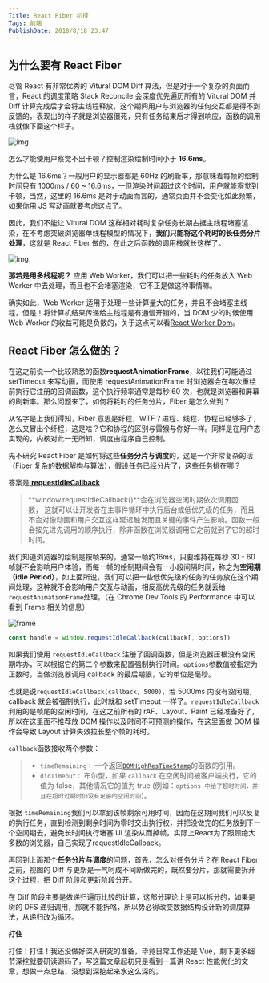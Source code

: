 ```yaml
---
Title: React Fiber 初探
Tags: 前端
PublishDate: 2018/8/18 23:47
---
```


## 为什么要有 React Fiber

尽管 React 有非常优秀的  Vitural DOM Diff 算法，但是对于一个复杂的页面而言，React 的调度策略 Stack Reconcile 会深度优先遍历所有的 Vitural DOM 并 Diff 计算完成后才会将主线程释放，这个期间用户与浏览器的任何交互都是得不到反馈的，表现出的样子就是浏览器僵死，只有任务结束后才得到响应，函数的调用栈就像下面这个样子。

![img](\articles\imgs\fiber2.jpg) 

怎么才能使用户察觉不出卡顿？控制渲染绘制时间小于 **16.6ms**。

为什么是 16.6ms？一般用户的显示器都是 60Hz 的刷新率，那意味着每帧的绘制时间只有 1000ms / 60 ~ 16.6ms，一但渲染时间超过这个时间，用户就能察觉到卡顿，当然，这里的 16.6ms 是对于动画而言的，通常页面并不会变化如此频繁，如果你用 JS 写动画就要考虑这点了。

因此，我们不能让 Vitural DOM 这样相对耗时复杂任务长期占据主线程堵塞渲染，在不考虑突破浏览器单线程模型的情况下，**我们只能将这个耗时的长任务分片处理**，这就是 React Fiber 做的，在此之后函数的调用栈就长这样了。

![img](\articles\imgs\fiber1.jpg) 

**那若是用多线程呢？** 应用 Web Worker，我们可以把一些耗时的任务放入 Web Worker 中去处理，而且也不会堵塞渲染，它不正是做这种事情嘛。

确实如此，Web Worker 适用于处理一些计算量大的任务，并且不会堵塞主线程，但是！将计算机结果传递给主线程是有通信开销的，当 DOM 少的时候使用 Web Worker 的收益可能是负数的，关于这点可以看[React Worker Dom](http://web-perf.github.io/react-worker-dom/)。

## React Fiber 怎么做的？

在这之前说一个比较熟悉的函数**requestAnimationFrame**，以往我们可能通过 setTimeout 来写动画，而使用 requestAnimationFrame 时浏览器会在每次重绘前执行它注册的回调函数，这个执行频率通常是每秒 60 次，也就是浏览器和屏幕的刷新率。那么问题来了，如何将耗时的任务分片，Fiber 是怎么做到？

从名字是上我们得知，Fiber 意思是纤程，WTF？进程、线程、协程已经够多了，怎么又冒出个纤程，这是啥？它和协程的区别与雷猴与你好一样。同样是在用户态实现的，内核对此一无所知，调度由程序自己控制。

先不研究 React Fiber 是如何将这些**任务分片与调度**的，这是一个非常复杂的活（Fiber 复杂的数据解构与算法），假设任务已经分片了，这些任务排在哪？

答案是[ **requestIdleCallback**](https://developer.mozilla.org/zh-CN/docs/Web/API/Window/requestIdleCallback)

> **window.requestIdleCallback()**会在浏览器空闲时期依次调用函数， 这就可以让开发者在主事件循环中执行后台或低优先级的任务，而且不会对像动画和用户交互这样延迟触发而且关键的事件产生影响。函数一般会按先进先调用的顺序执行，除非函数在浏览器调用它之前就到了它的超时时间。 

我们知道浏览器的绘制是按帧来的，通常一帧约16ms，只要维持在每秒 30 - 60 帧就不会影响用户体验，而每一帧的绘制期间会有一小段间隔时间，称之为**空闲期（idle Period）**，如上面所说，我们可以把一些低优先级的任务的任务放在这个期间处理，这种就不会影响用户交互与动画，相反高优先级的任务就丢给 `requestAnimationFrame`处理。（在 Chrome Dev Tools 的 Performance 中可以看到 Frame 相关的信息）

![frame](\articles\imgs\frame.png) 

```javascript
const handle = window.requestIdleCallback(callback[, options])
```

如果我们使用 `requestIdleCallback` 注册了回调函数，但是浏览器压根没有空闲期咋办，可以根据它的第二个参数来配置强制执行时间。`options`参数值被指定为正数时，当做浏览器调用 callback 的最后期限，它的单位是毫秒。 

也就是说`requestIdleCallback(callback, 5000)`，若 5000ms 内没有空闲期，callback 就会被强制执行，此时就和 setTimeout 一样了。`requestIdleCallback `利用的是帧尾的空闲时间，在这之前所有的 rAF、Layout、Paint 已经准备好了，所以在这里面不推荐放 DOM 操作以及时间不可预测的操作，在这里面做 DOM 操作会导致 Layout 计算失效拉长整个帧的耗时。

`callback`函数接收两个参数：

> - `timeRemaining：` 一个返回[`DOMHighResTimeStamp`](https://developer.mozilla.org/zh-CN/docs/Web/API/DOMHighResTimeStamp)的函数的引用。
> - `didTimeout：` 布尔型，如果 `callback` 在空闲时间被客户端执行，它的值为 false，其他情况它的值为 true (例如：`options 中给了超时时间，并且在超时过期时仍没有足够的空闲时间`)。

根据 `timeRemaining`我们可以拿到该帧剩余可用时间，因而在这期间我们可以反复的执行任务，直到检测到剩余时间为零时交出执行权，并把没做完的任务放到下一个空闲期去，避免长时间执行堵塞 UI 渲染从而掉帧，实际上React为了照顾绝大多数的浏览器，自己实现了requestIdleCallback。 

再回到上面那个**任务分片与调度**的问题，首先，怎么对任务分片？在 React Fiber 之前，视图的 Diff 与更新是一气呵成不间断做完的，既然要分片，那就需要拆开这个过程，把 Diff 阶段和更新阶段分开。

在 Diff 阶段主要是做递归遍历比较的计算，这部分理论上是可以拆分的，如果是树的 DFS 递归调用，那就不能拆咯，所以势必得改变数据结构设计新的调度算法，从递归改为循环。

**打住**

打住！打住！我还没做好深入研究的准备，毕竟日常工作还是 Vue，剩下更多细节深挖就要研读源码了，写这篇文章起初只是看到一篇讲 React 性能优化的文章，想做一点总结，没想到深挖起来水这么深的。